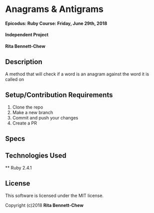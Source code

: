 # Anagrams & Antigrams

#### Epicodus: Ruby Course: Friday, June 29th, 2018
#### Independent Project

#### Rita Bennett-Chew

## Description

A method that will check if a word is an anagram against the word it is called on

## Setup/Contribution Requirements

1. Clone the repo
1. Make a new branch
1. Commit and push your changes
1. Create a PR

## Specs

## Technologies Used

** Ruby 2.4.1

## License

This software is licensed under the MIT license.

Copyright (c)2018 **Rita Bennett-Chew**
